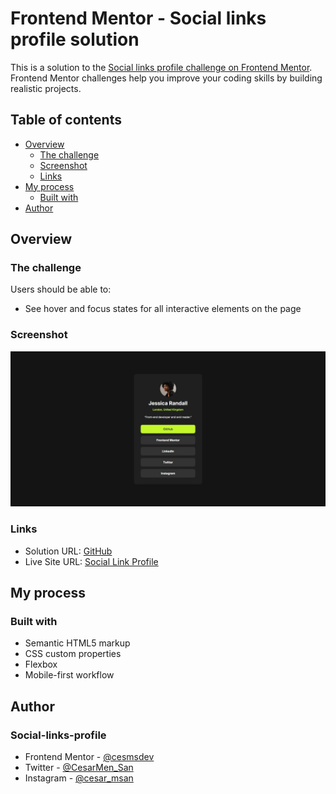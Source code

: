 # Frontend Mentor - Social links profile solution

This is a solution to the [Social links profile challenge on Frontend Mentor](https://www.frontendmentor.io/challenges/social-links-profile-UG32l9m6dQ). Frontend Mentor challenges help you improve your coding skills by building realistic projects. 

## Table of contents

- [Overview](#overview)
  - [The challenge](#the-challenge)
  - [Screenshot](#screenshot)
  - [Links](#links)
- [My process](#my-process)
  - [Built with](#built-with)
- [Author](#author)

## Overview

### The challenge

Users should be able to:

- See hover and focus states for all interactive elements on the page

### Screenshot

![](./assets/screenshot/screenshot.jpeg)

### Links

- Solution URL: [GitHub](https://github.com/cesmsdev/Social-links-profile/tree/main)
- Live Site URL: [Social Link Profile](https://social-links-profile-rjk4gu00p-cesmsdevs-projects.vercel.app/)

## My process

### Built with

- Semantic HTML5 markup
- CSS custom properties
- Flexbox
- Mobile-first workflow

## Author
### Social-links-profile
- Frontend Mentor - [@cesmsdev](https://www.frontendmentor.io/profile/cesmsdev)
- Twitter - [@CesarMen_San](https://x.com/CesarMen_San)
- Instagram - [@cesar_msan](https://www.instagram.com/cesar_msan/)
